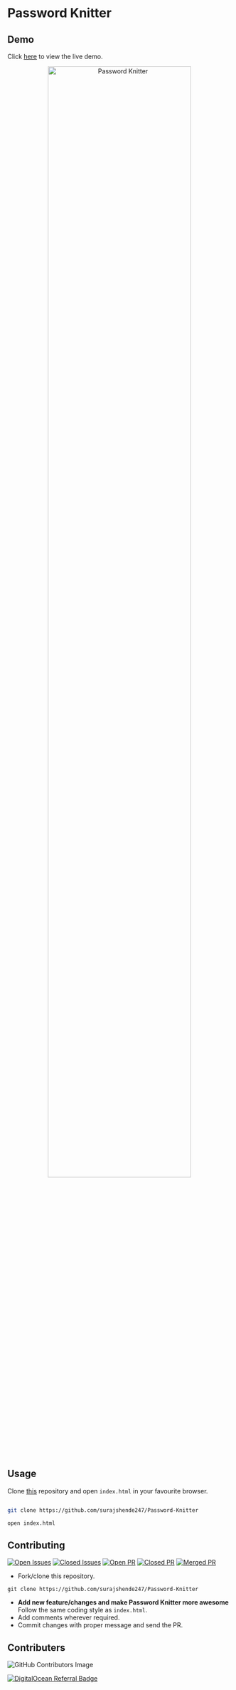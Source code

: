 # Password Knitter

## Demo

Click [here](https://password-knitter-topmk.ondigitalocean.app/) to view the live demo.

<p align="center">
  <img src="https://github.com/surajshende247/Password-Knitter/blob/master/screenshots/screenshot1.png" width="80%" title="Password Knitter">
</p>


## Usage

Clone [this](https://github.com/surajshende247/Password-Knitter) repository and open `index.html` in your favourite browser.

```bash

git clone https://github.com/surajshende247/Password-Knitter

open index.html

```



## Contributing



[![Open Issues](https://badgen.net/github/open-issues/surajshende247/Password-Knitter?color=red)](https://github.com/surajshende247/Password-Knitter/issues) [![Closed Issues](https://badgen.net/github/closed-issues/surajshende247/Password-Knitter?color=green)](https://github.com/surajshende247/Password-Knitter/issues) [![Open PR](https://badgen.net/github/open-prs/surajshende247/Password-Knitter?color=yellow)](https://github.com/surajshende247/Password-Knitter/pulls) [![Closed PR](https://badgen.net/github/closed-prs/surajshende247/Password-Knitter?color=black)](https://github.com/surajshende247/Password-Knitter/pulls) [![Merged PR](https://badgen.net/github/merged-prs/surajshende247/Password-Knitter?color=green)](https://github.com/surajshende247/Password-Knitter/pulls) 

- Fork/clone this repository.

```
git clone https://github.com/surajshende247/Password-Knitter
```

- **Add new feature/changes and make Password Knitter more awesome** Follow the same coding style as `index.html`.
- Add comments wherever required.
- Commit changes with proper message and send the PR.

## Contributers

![GitHub Contributors Image](https://contrib.rocks/image?repo=surajshende247/Password-Knitter)

<a href="https://www.digitalocean.com/?refcode=6755943e2b89&utm_campaign=Referral_Invite&utm_medium=Referral_Program&utm_source=badge"><img src="https://web-platforms.sfo2.digitaloceanspaces.com/WWW/Badge%202.svg" alt="DigitalOcean Referral Badge" /></a>
